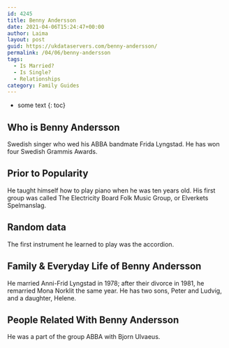 ```yaml
---
id: 4245
title: Benny Andersson
date: 2021-04-06T15:24:47+00:00
author: Laima
layout: post
guid: https://ukdataservers.com/benny-andersson/
permalink: /04/06/benny-andersson
tags:
  - Is Married?
  - Is Single?
  - Relationships
category: Family Guides
---
```


* some text
{: toc}


## Who is Benny Andersson
                  
                  
                  
Swedish singer who wed his ABBA bandmate Frida Lyngstad. He has won four Swedish Grammis Awards.
                  
              
            
              
            
                
                
                
## Prior to Popularity
                  
                  
                  
He taught himself how to play piano when he was ten years old. His first group was called The Electricity Board Folk Music Group, or Elverkets Spelmanslag.
                  
              
            
              
            
                
                
                
## Random data
                  
                  
                  
The first instrument he learned to play was the accordion.
                  
              
            
              
            
                
                
                
## Family & Everyday Life of Benny Andersson
                  
                  
                  
He married Anni-Frid Lyngstad in 1978; after their divorce in 1981, he remarried Mona Norklit the same year. He has two sons, Peter and Ludvig, and a daughter, Helene.
                  
              
            
              
            
                
                
                
## People Related With Benny Andersson
                  
                  
                  
He was a part of the group ABBA with Bjorn Ulvaeus.
                  
              
            
              
            
                
              
            
              
              
            
            
              
            
          
          
          